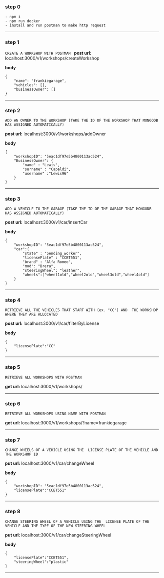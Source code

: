 ### step 0 

```
- npm i
- npm run docker
- install and run postman to make http request
```
---------------------------------------------

### step 1

`CREATE A WORKSHOP
WITH POSTMAN
`
<b>post url:</b>  <a>localhost:3000/v1/workshops/createWorkshop</a>

<b>body</b> 
```
{
    "name": "frankiegarage",
    "vehicles": [],
    "businessOwner": []
}
```
---------------------------------------------

### step 2
`
ADD AN OWNER TO THE WORKSHOP (TAKE THE ID OF THE WORKSHOP
THAT MONGODB HAS ASSIGNED AUTOMATICALLY)
`

<b>post url:</b>  <a>localhost:3000/v1/workshops/addOwner</a>

<b>body</b>
```
{
    "workshopID": "5eac1df97e5b4800113ac524",
    "BusinessOwner": {
        "name" : "Lewis",
        "surname" : "Capaldi",
        "username" :"Lewis96"
    }
}
```
---------------------------------------------

### step 3
`
ADD A VEHICLE TO THE GARAGE (TAKE THE ID OF THE GARAGE
THAT MONGODB HAS ASSIGNED AUTOMATICALLY)
`

<b>post url:</b>  <a>localhost:3000/v1/car/insertCar</a>

<b>body</b> 

```
{
    "workshopID": "5eac1df97e5b4800113ac524",
    "car":{
        "state" : "pending_worker",
        "licensePlate" : "CCBT551",
        "brand" : "Alfa Romeo",
        "mod": "Brera",
        "steeringWheel": "leather",
        "wheels":["wheel1old","wheel2old","wheel3old","wheel4old"]
    }
}
```
---------------------------------------------

### step 4
`
RETRIEVE ALL THE VEHICLES THAT START WITH (ex. "CC") AND 
THE WORKSHOP WHERE THEY ARE ALLOCATED
`

<b>post url:</b>  <a>localhost:3000/v1/car/filterByLicense</a>

<b>body</b>  
```
{
    "licensePlate":"CC"
}
```
---------------------------------------------


### step 5
`
RETRIEVE ALL WORKSHOPS
WITH POSTMAN
`

<b>get url:</b>  <a>localhost:3000/v1/workshops/</a>

---------------------------------------------

### step 6
`
RETRIEVE ALL WORKSHOPS USING NAME
WITH POSTMAN
`

<b>get url:</b> <a>localhost:3000/v1/workshops/?name=frankiegarage</a>

---------------------------------------------

### step 7

`
CHANGE WHEELS OF A VEHICLE USING THE 
LICENSE PLATE OF THE VEHICLE AND THE WORKSHOP ID
`

<b>put url:</b> localhost:3000/v1/car/changeWheel

<b>body</b>
```
{
    "workshopID": "5eac1df97e5b4800113ac524",
    "licensePlate":"CCBT551"
}
```
---------------------------------------------

### step 8

`
CHANGE STEERING WHEEL OF A VEHICLE USING THE 
LICENSE PLATE OF THE VEHICLE AND THE TYPE OF
THE NEW STEERING WHEEL
`

<b>put url:</b> localhost:3000/v1/car/changeSteeringWheel

<b>body</b>
```
{
    "licensePlate":"CCBT551",
    "steeringWheel":"plastic"
}
```
---------------------------------------------